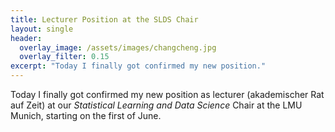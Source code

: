 ```yaml
---
title: Lecturer Position at the SLDS Chair
layout: single
header:
  overlay_image: /assets/images/changcheng.jpg
  overlay_filter: 0.15
excerpt: "Today I finally got confirmed my new position."
---
```


Today I finally got confirmed my new position as lecturer (akademischer Rat auf Zeit) at our *Statistical Learning and Data Science* Chair at the LMU Munich, starting on the first of June. 